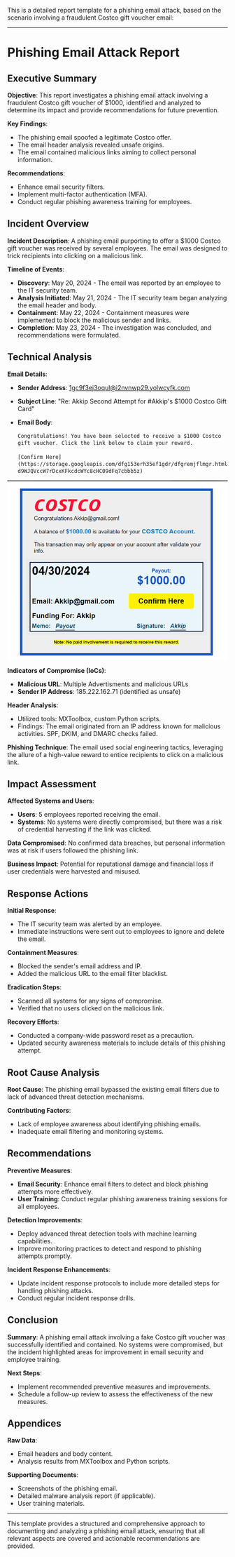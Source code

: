 This is a detailed report template for a phishing email attack, based on the scenario involving a fraudulent Costco gift voucher email:

---

# Phishing Email Attack Report

## Executive Summary

**Objective**: This report investigates a phishing email attack involving a fraudulent Costco gift voucher of $1000, identified and analyzed to determine its impact and provide recommendations for future prevention.

**Key Findings**:

- The phishing email spoofed a legitimate Costco offer.
- The email header analysis revealed unsafe origins.
- The email contained malicious links aiming to collect personal information.

**Recommendations**:

- Enhance email security filters.
- Implement multi-factor authentication (MFA).
- Conduct regular phishing awareness training for employees.

## Incident Overview

**Incident Description**: A phishing email purporting to offer a $1000 Costco gift voucher was received by several employees. The email was designed to trick recipients into clicking on a malicious link.

**Timeline of Events**:

- **Discovery**: May 20, 2024 - The email was reported by an employee to the IT security team.
- **Analysis Initiated**: May 21, 2024 - The IT security team began analyzing the email header and body.
- **Containment**: May 22, 2024 - Containment measures were implemented to block the malicious sender and links.
- **Completion**: May 23, 2024 - The investigation was concluded, and recommendations were formulated.

## Technical Analysis

**Email Details**:

- **Sender Address**: 1gc9f3ej3oqul@i2nvnwp29.yolwcyfk.com
- **Subject Line**: "Re: Akkip Second Attempt for #Akkip's $1000 Costco Gift Card"
- **Email Body**:

  ```
  Congratulations! You have been selected to receive a $1000 Costco gift voucher. Click the link below to claim your reward.

  [Confirm Here](https://storage.googleapis.com/dfg153erh35ef1gdr/dfgremjflmgr.html#idf2myzxq24u.wBnQbTVBgtjE?d9WJQVccW7rDcxKFkcdcWYc8cHC09dFq7cbbb5z)
  ```
![Email Header Analysis](https://github.com/AkshayPatel03/Phishing-Email-Analysis-project/blob/b24bacf241cab1203afd72b48f54b6e6c9cf274b/images/body-cotsco.PNG)

**Indicators of Compromise (IoCs)**:

- **Malicious URL**: Multiple Advertisments and malicious URLs
- **Sender IP Address**: 185.222.162.71 (identified as unsafe)

**Header Analysis**:

- Utilized tools: MXToolbox, custom Python scripts.
- Findings: The email originated from an IP address known for malicious activities. SPF, DKIM, and DMARC checks failed.

**Phishing Technique**: The email used social engineering tactics, leveraging the allure of a high-value reward to entice recipients to click on a malicious link.

## Impact Assessment

**Affected Systems and Users**:

- **Users**: 5 employees reported receiving the email.
- **Systems**: No systems were directly compromised, but there was a risk of credential harvesting if the link was clicked.

**Data Compromised**: No confirmed data breaches, but personal information was at risk if users followed the phishing link.

**Business Impact**: Potential for reputational damage and financial loss if user credentials were harvested and misused.

## Response Actions

**Initial Response**:

- The IT security team was alerted by an employee.
- Immediate instructions were sent out to employees to ignore and delete the email.

**Containment Measures**:

- Blocked the sender's email address and IP.
- Added the malicious URL to the email filter blacklist.

**Eradication Steps**:

- Scanned all systems for any signs of compromise.
- Verified that no users clicked on the malicious link.

**Recovery Efforts**:

- Conducted a company-wide password reset as a precaution.
- Updated security awareness materials to include details of this phishing attempt.

## Root Cause Analysis

**Root Cause**: The phishing email bypassed the existing email filters due to lack of advanced threat detection mechanisms.

**Contributing Factors**:

- Lack of employee awareness about identifying phishing emails.
- Inadequate email filtering and monitoring systems.

## Recommendations

**Preventive Measures**:

- **Email Security**: Enhance email filters to detect and block phishing attempts more effectively.
- **User Training**: Conduct regular phishing awareness training sessions for all employees.

**Detection Improvements**:

- Deploy advanced threat detection tools with machine learning capabilities.
- Improve monitoring practices to detect and respond to phishing attempts promptly.

**Incident Response Enhancements**:

- Update incident response protocols to include more detailed steps for handling phishing attacks.
- Conduct regular incident response drills.

## Conclusion

**Summary**: A phishing email attack involving a fake Costco gift voucher was successfully identified and contained. No systems were compromised, but the incident highlighted areas for improvement in email security and employee training.

**Next Steps**:

- Implement recommended preventive measures and improvements.
- Schedule a follow-up review to assess the effectiveness of the new measures.

## Appendices

**Raw Data**:

- Email headers and body content.
- Analysis results from MXToolbox and Python scripts.

**Supporting Documents**:

- Screenshots of the phishing email.
- Detailed malware analysis report (if applicable).
- User training materials.

---

This template provides a structured and comprehensive approach to documenting and analyzing a phishing email attack, ensuring that all relevant aspects are covered and actionable recommendations are provided.
